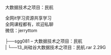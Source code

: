 大数据技术之项目：民航

全网it学习资源共享学习<br>全网课程都有，欢迎私聊<br>微信：jerryttom<br>

├──sgg081 – 大数据技术之项目：民航<br> | └──13_尚硅谷大数据技术之项目：民航.rar 2.29G